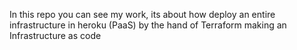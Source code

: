 In this repo you can see my work, its about how deploy an entire infrastructure in heroku (PaaS) by the hand of Terraform making an Infrastructure as code
